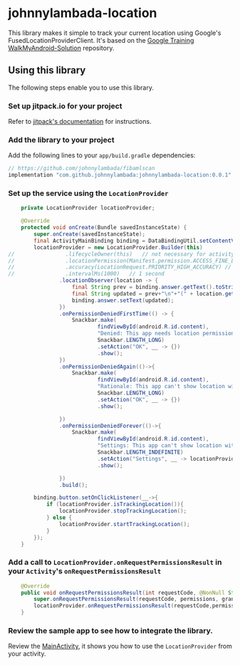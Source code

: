# johnnylambada-location

This library makes it simple to track your current location using Google's 
FusedLocationProviderClient. It's based on the 
[Google Training WalkMyAndroid-Solution](https://github.com/google-developer-training/android-advanced/tree/master/WalkMyAndroid-Solution) 
repository. 

## Using this library

The following steps enable you to use this library.

### Set up jitpack.io for your project

Refer to [jitpack's documentation](https://jitpack.io/) for instructions.

### Add the library to your project

Add the following lines to your `app/build.gradle` dependencies:

```groovy
// https://github.com/johnnylambada/fibamlscan
implementation "com.github.johnnylambada:johnnylambada-location:0.0.1"
```

### Set up the service using the `LocationProvider`

```java
    private LocationProvider locationProvider;

    @Override
    protected void onCreate(Bundle savedInstanceState) {
        super.onCreate(savedInstanceState);
        final ActivityMainBinding binding = DataBindingUtil.setContentView(this, R.layout.activity_main);
        locationProvider = new LocationProvider.Builder(this)
//                .lifecycleOwner(this)   // not necessary for activity when activity==lifecycleowner
//                .locationPermission(Manifest.permission.ACCESS_FINE_LOCATION) // default FINE
//                .accuracy(LocationRequest.PRIORITY_HIGH_ACCURACY) // default HIGH_ACCURACY
//                .intervalMs(1000)   // 1 second
                .locationObserver(location -> {
                    final String prev = binding.answer.getText().toString();
                    final String updated = prev+"\n"+"(" + location.getLatitude() + ", " + location.getLongitude() + ")";
                    binding.answer.setText(updated);
                })
                .onPermissionDeniedFirstTime(() -> {
                    Snackbar.make(
                            findViewById(android.R.id.content),
                            "Denied: This app needs location permission.",
                            Snackbar.LENGTH_LONG)
                            .setAction("OK", __ -> {})
                            .show();
                })
                .onPermissionDeniedAgain(()->{
                    Snackbar.make(
                            findViewById(android.R.id.content),
                            "Rationale: This app can't show location without permission.",
                            Snackbar.LENGTH_LONG)
                            .setAction("OK", __ -> {})
                            .show();

                })
                .onPermissionDeniedForever(()->{
                    Snackbar.make(
                            findViewById(android.R.id.content),
                            "Settings: This app can't show location without permission. Please update settings.",
                            Snackbar.LENGTH_INDEFINITE)
                            .setAction("Settings", __ -> locationProvider.startAppSettings(BuildConfig.APPLICATION_ID))
                            .show();

                })
                .build();

        binding.button.setOnClickListener(__->{
            if (locationProvider.isTrackingLocation()){
                locationProvider.stopTrackingLocation();
            } else {
                locationProvider.startTrackingLocation();
            }
        });
    }
```

### Add a call to `LocationProvider.onRequestPermissionsResult` in your `Activity`'s `onRequestPermissionsResult`

```java
    @Override
    public void onRequestPermissionsResult(int requestCode, @NonNull String[] permissions, @NonNull int[] grantResults) {
        super.onRequestPermissionsResult(requestCode, permissions, grantResults);
        locationProvider.onRequestPermissionsResult(requestCode,permissions,grantResults);
    }
```

### Review the sample app to see how to integrate the library.

Review the [MainActivity](https://github.com/johnnylambada/johnnylambada-location/blob/master/app/src/main/java/app/LocationActivity.java), 
it shows you how to use the `LocationProvider` from your activity.